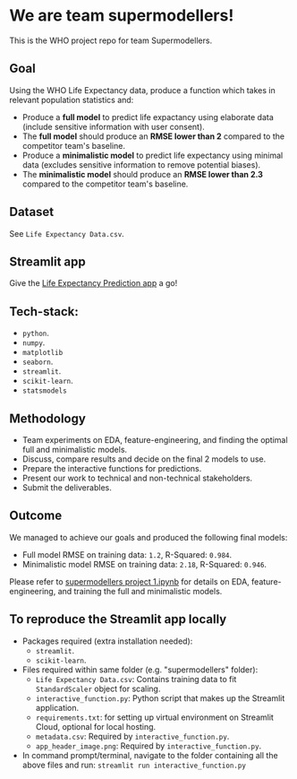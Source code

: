 # We are team supermodellers!
This is the WHO project repo for team Supermodellers.

## Goal
Using the WHO Life Expectancy data, produce a function which takes in relevant population statistics and:
* Produce a **full model** to predict life expactancy using elaborate data (include sensitive information with user consent).
* The **full model** should produce an **RMSE lower than 2** compared to the competitor team's baseline.
* Produce a **minimalistic model** to predict life expectancy using minimal data (excludes sensitive information to remove potential biases).
* The **minimalistic model** should produce an **RMSE lower than 2.3** compared to the competitor team's baseline.

## Dataset
See `Life Expectancy Data.csv`.

## Streamlit app
Give the [Life Expectancy Prediction app](https://supermodellers.streamlit.app/) a go!

## Tech-stack:
* `python`.
* `numpy`.
* `matplotlib`
* `seaborn`.
* `streamlit`.
* `scikit-learn`.
* `statsmodels`


## Methodology
* Team experiments on EDA, feature-engineering, and finding the optimal full and minimalistic models.
* Discuss, compare results and decide on the final 2 models to use.
* Prepare the interactive functions for predictions.
* Present our work to technical and non-technical stakeholders.
* Submit the deliverables.

## Outcome
We managed to achieve our goals and produced the following final models:
* Full model RMSE on training data: `1.2`, R-Squared: `0.984`.
* Minimalistic model RMSE on training data: `2.18`, R-Squared: `0.946`. 

Please refer to [supermodellers project 1.ipynb]() for details on EDA, feature-engineering, and training the full and minimalistic models.

## To reproduce the Streamlit app locally
* Packages required (extra installation needed):
  * `streamlit`.
  * `scikit-learn`. 
* Files required within same folder (e.g. "supermodellers" folder):
  * `Life Expectancy Data.csv`: Contains training data to fit `StandardScaler` object for scaling.
  * `interactive_function.py`: Python script that makes up the Streamlit application.
  * `requirements.txt`: for setting up virtual environment on Streamlit Cloud, optional for local hosting.
  * `metadata.csv`: Required by `interactive_function.py`.
  * `app_header_image.png`: Required by `interactive_function.py`.
* In command prompt/terminal, navigate to the folder containing all the above files and run:
  `streamlit run interactive_function.py`   

